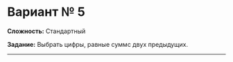 # Вариант № 5
**Сложность:** Стандартный

**Задание:**  Выбрать цифры, равные суммс двух предыдущих.

---